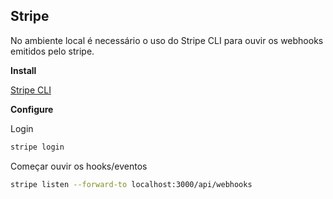 ## Stripe

No ambiente local é necessário o uso do Stripe CLI para ouvir os webhooks emitidos
pelo stripe.

**Install**

[Stripe CLI](https://github.com/stripe/stripe-cli)

**Configure**

Login
```sh
stripe login
```

Começar ouvir os hooks/eventos
```sh
stripe listen --forward-to localhost:3000/api/webhooks
```